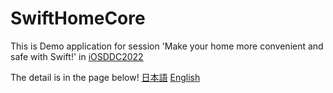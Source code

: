 # SwiftHomeCore

This is Demo application for session 'Make your home more convenient and safe with Swift!' in [iOSDDC2022](https://iosdc.jp/2022/)

The detail is in the page below!
[日本語](https://ulog.sugiy.com/iosdc-swift-home/)
[English](https://ulog.sugiy.com/en/iosdc-swift-home/)

